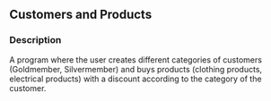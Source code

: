 ## Customers and Products
### Description
A program where the user creates different categories of customers (Goldmember, Silvermember) and buys products (clothing products, electrical products) with a discount according to the category of the customer. 
